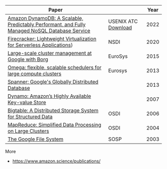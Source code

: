 



| Paper       |  | Year | 
| ----------- | ----------- | ----------- |
| [Amazon DynamoDB: A Scalable, Predictably Performant, and Fully Managed NoSQL Database Service](https://www.usenix.org/conference/atc22/presentation/elhemali) | USENIX ATC [Download](https://www.amazon.science/publications/amazon-dynamodb-a-scalable-predictably-performant-and-fully-managed-nosql-database-service) | 2022 |
| [Firecracker: Lightweight Virtualization for Serverless Applications](https://youtu.be/cwruf1ERAKM)) | NSDI | 2020 |
| [Large-scale cluster management at Google with Borg](https://research.google/pubs/pub43438/) | EuroSys | 2015 | 
| [Omega: flexible, scalable schedulers for large compute clusters](https://research.google/pubs/pub41684/) | Eurosys | 2013 |
| [Spanner: Google's Globally Distributed Database](https://research.google/pubs/pub44915/) |  | 2013 |
| [Dynamo: Amazon’s Highly Available Key-value Store](https://www.allthingsdistributed.com/files/amazon-dynamo-sosp2007.pdf) |  | 2007 |
| [Bigtable: A Distributed Storage System for Structured Data](https://research.google/pubs/pub27898/) | OSDI | 2006 |
| [MapReduce: Simplified Data Processing on Large Clusters](https://research.google/pubs/pub62/) | OSDI | 2004 |
| [The Google File System](https://research.google/pubs/pub51/) | SOSP | 2003 |


More
- https://www.amazon.science/publications/
